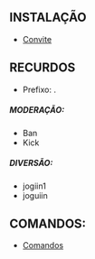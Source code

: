 
## INSTALAÇÃO

- [Convite](https://discord.com/oauth2/authorize?client_id=766369420423462974&scope=bot&permissions=268443678)

## RECURDOS

* Prefixo: .

##### MODERAÇÃO:

- Ban
- Kick

##### DIVERSÃO:

- jogiin1
- joguiin

## COMANDOS:

- [Comandos](https://github.com/DevZeeBooL/Eris/blob/main/DOCS/comandos.md)

